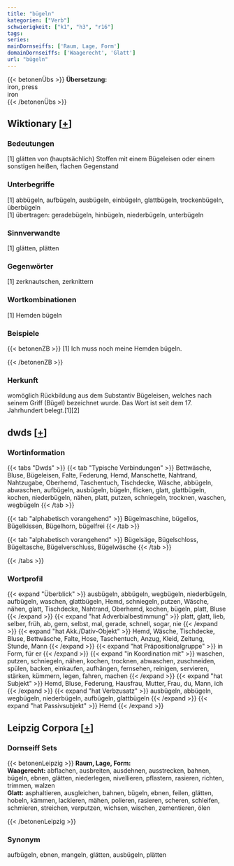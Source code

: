 ```yaml
---
title: "bügeln"
kategorien: ["Verb"]
schwierigkeit: ["k1", "h3", "r16"]
tags:
series:
mainDornseiffs: ['Raum, Lage, Form']
domainDornseiffs: ['Waagerecht', 'Glatt']
url: "bügeln"
---
```


{{< betonenÜbs >}}
**Übersetzung:**  
iron, press  
iron  
{{< /betonenÜbs >}}

## Wiktionary [[+](https://de.wiktionary.org/wiki/bügeln)]

### Bedeutungen
[1] glätten von (hauptsächlich) Stoffen mit einem Bügeleisen oder einem sonstigen heißen, flachen Gegenstand  

### Unterbegriffe
[1] abbügeln, aufbügeln, ausbügeln, einbügeln, glattbügeln, trockenbügeln, überbügeln  
[1] übertragen: geradebügeln, hinbügeln, niederbügeln, unterbügeln  

### Sinnverwandte
[1] glätten, plätten  

### Gegenwörter
[1] zerknautschen, zerknittern  

### Wortkombinationen
[1] Hemden bügeln  

### Beispiele
{{< betonenZB >}}
[1] Ich muss noch meine Hemden bügeln.  

{{< /betonenZB >}}
### Herkunft
womöglich Rückbildung aus dem Substantiv Bügeleisen, welches nach seinem Griff (Bügel) bezeichnet wurde. Das Wort ist seit dem 17. Jahrhundert belegt.[1][2]  



## dwds [[+](https://www.dwds.de/wb/bügeln)]

### Wortinformation
{{< tabs "Dwds" >}}
{{< tab "Typische Verbindungen" >}}
Bettwäsche, Bluse, Bügeleisen, Falte, Federung, Hemd, Manschette, Nahtrand, Nahtzugabe, Oberhemd, Taschentuch, Tischdecke, Wäsche, abbügeln, abwaschen, aufbügeln, ausbügeln, bügeln, flicken, glatt, glattbügeln, kochen, niederbügeln, nähen, platt, putzen, schniegeln, trocknen, waschen, wegbügeln
{{< /tab >}}

{{< tab "alphabetisch vorangehend" >}}
Bügelmaschine, bügellos, Bügelkissen, Bügelhorn, bügelfrei
{{< /tab >}}

{{< tab "alphabetisch vorangehend" >}}
Bügelsäge, Bügelschloss, Bügeltasche, Bügelverschluss, Bügelwäsche
{{< /tab >}}

{{< /tabs >}}

### Wortprofil
{{< expand "Überblick" >}} ausbügeln, abbügeln, wegbügeln, niederbügeln, aufbügeln, waschen, glattbügeln, Hemd, schniegeln, putzen, Wäsche, nähen, glatt, Tischdecke, Nahtrand, Oberhemd, kochen, bügeln, platt, Bluse {{< /expand >}}
{{< expand "hat Adverbialbestimmung" >}} platt, glatt, lieb, selber, früh, ab, gern, selbst, mal, gerade, schnell, sogar, nie {{< /expand >}}
{{< expand "hat Akk./Dativ-Objekt" >}} Hemd, Wäsche, Tischdecke, Bluse, Bettwäsche, Falte, Hose, Taschentuch, Anzug, Kleid, Zeitung, Stunde, Mann {{< /expand >}}
{{< expand "hat Präpositionalgruppe" >}} in Form, für er {{< /expand >}}
{{< expand "in Koordination mit" >}} waschen, putzen, schniegeln, nähen, kochen, trocknen, abwaschen, zuschneiden, spülen, backen, einkaufen, aufhängen, fernsehen, reinigen, servieren, stärken, kümmern, legen, fahren, machen {{< /expand >}}
{{< expand "hat Subjekt" >}} Hemd, Bluse, Federung, Hausfrau, Mutter, Frau, du, Mann, ich {{< /expand >}}
{{< expand "hat Verbzusatz" >}} ausbügeln, abbügeln, wegbügeln, niederbügeln, aufbügeln, glattbügeln {{< /expand >}}
{{< expand "hat Passivsubjekt" >}} Hemd {{< /expand >}}

## Leipzig Corpora [[+](https://corpora.uni-leipzig.de/en/res?word=bügeln&corpusId=deu_newscrawl-public_2018)]

### Dornseiff Sets
{{< betonenLeipzig >}}
**Raum, Lage, Form:**  
**Waagerecht:** abflachen, ausbreiten, ausdehnen, ausstrecken, bahnen, bügeln, ebnen, glätten, niederlegen, nivellieren, pflastern, rasieren, richten, trimmen, walzen  
**Glatt:** asphaltieren, ausgleichen, bahnen, bügeln, ebnen, feilen, glätten, hobeln, kämmen, lackieren, mähen, polieren, rasieren, scheren, schleifen, schmieren, streichen, verputzen, wichsen, wischen, zementieren, ölen  

{{< /betonenLeipzig >}}

### Synonym
aufbügeln, ebnen, mangeln, glätten, ausbügeln, plätten

